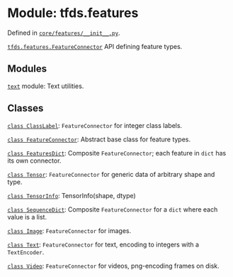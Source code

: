 <div itemscope itemtype="http://developers.google.com/ReferenceObject">
<meta itemprop="name" content="tfds.features" />
<meta itemprop="path" content="Stable" />
</div>

# Module: tfds.features



Defined in [`core/features/__init__.py`](https://github.com/tensorflow/datasets/tree/master/tensorflow_datasets/core/features/__init__.py).

<a href="../tfds/features/FeatureConnector.md"><code>tfds.features.FeatureConnector</code></a> API defining feature types.

## Modules

[`text`](../tfds/features/text.md) module: Text utilities.

## Classes

[`class ClassLabel`](../tfds/features/ClassLabel.md): `FeatureConnector` for integer class labels.

[`class FeatureConnector`](../tfds/features/FeatureConnector.md): Abstract base class for feature types.

[`class FeaturesDict`](../tfds/features/FeaturesDict.md): Composite `FeatureConnector`; each feature in `dict` has its own connector.

[`class Tensor`](../tfds/features/Tensor.md): `FeatureConnector` for generic data of arbitrary shape and type.

[`class TensorInfo`](../tfds/features/TensorInfo.md): TensorInfo(shape, dtype)

[`class SequenceDict`](../tfds/features/SequenceDict.md): Composite `FeatureConnector` for a `dict` where each value is a list.

[`class Image`](../tfds/features/Image.md): `FeatureConnector` for images.

[`class Text`](../tfds/features/Text.md): `FeatureConnector` for text, encoding to integers with a `TextEncoder`.

[`class Video`](../tfds/features/Video.md): `FeatureConnector` for videos, png-encoding frames on disk.

